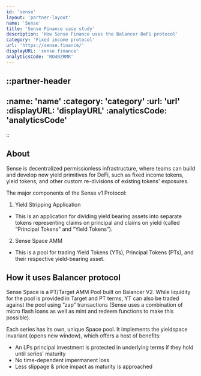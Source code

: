 ```yaml
---
id: 'sense'
layout: 'partner-layout'
name: 'Sense'
title: 'Sense Finance case study'
description: 'How Sense Finance uses the Balancer DeFi protocol'
category: 'Fixed income protocol'
url: 'https://sense.finance/'
displayURL: 'sense.finance'
analyticsCode: 'RO4BZRMR'
---
```


::partner-header
---
:name: 'name'
:category: 'category'
:url: 'url'
:displayURL: 'displayURL'
:analyticsCode: 'analyticsCode'
---
::

## About

Sense is decentralized permissionless infrastructure, where teams can build and develop new yield primitives for DeFi, such as fixed income tokens, yield tokens, and other custom re-divisions of existing tokens' exposures.

The major components of the Sense v1 Protocol:

1. Yield Stripping Application
  - This is an application for dividing yield bearing assets into separate tokens representing claims on principal and claims on yield (called “Principal Tokens” and “Yield Tokens”).
2. Sense Space AMM
  - This is a pool for trading Yield Tokens (YTs), Principal Tokens (PTs), and their respective yield-bearing asset.

## How it uses Balancer protocol

Sense Space is a PT/Target AMM Pool built on Balancer V2. While liquidity for the pool is provided in Target and PT terms, YT can also be traded against the pool using “zap” transactions (Sense uses a combination of micro flash loans as well as mint and redeem functions to make this possible).

Each series has its own, unique Space pool. It implements the yieldspace invariant (opens new window), which offers a host of benefits:
- An LPs principal investment is protected in underlying terms if they hold until series' maturity
- No time-dependent impermanent loss
- Less slippage & price impact as maturity is approached
